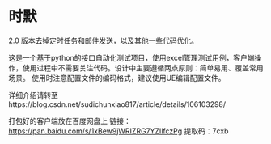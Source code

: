 # 时默

2.0
版本去掉定时任务和邮件发送，以及其他一些代码优化。

这是一个基于python的接口自动化测试项目，使用excel管理测试用例，客户端操作，使用过程中不需要关注代码。设计中主要遵循两点原则：简单易用、覆盖常用场景。
使用时注意配置文件的编码格式，建议使用UE编辑配置文件。

详细介绍请转至https://blog.csdn.net/sudichunxiao817/article/details/106103298/

打包好的客户端放在百度网盘上
链接：https://pan.baidu.com/s/1xBew9jWRIZRG7YZIlfczPg
提取码：7cxb
